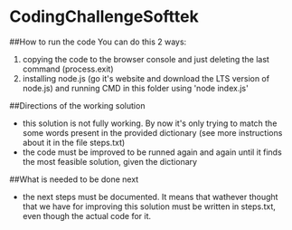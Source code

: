 # CodingChallengeSofttek

##How to run the code
You can do this 2 ways:

1. copying the code to the browser console and just deleting the last command (process.exit)
2. installing node.js (go it's website and download the LTS version of node.js) and running CMD in this folder using 'node index.js'

##Directions of the working solution
- this solution is not fully working. By now it's only trying to match the some words present in the provided dictionary (see more instructions about it in the file steps.txt)
- the code must be improved to be runned again and again until it finds the most feasible solution, given the dictionary

##What is needed to be done next
- the next steps must be documented. It means that wathever thought that we have for improving this solution must be written in steps.txt, even though the actual code for it.